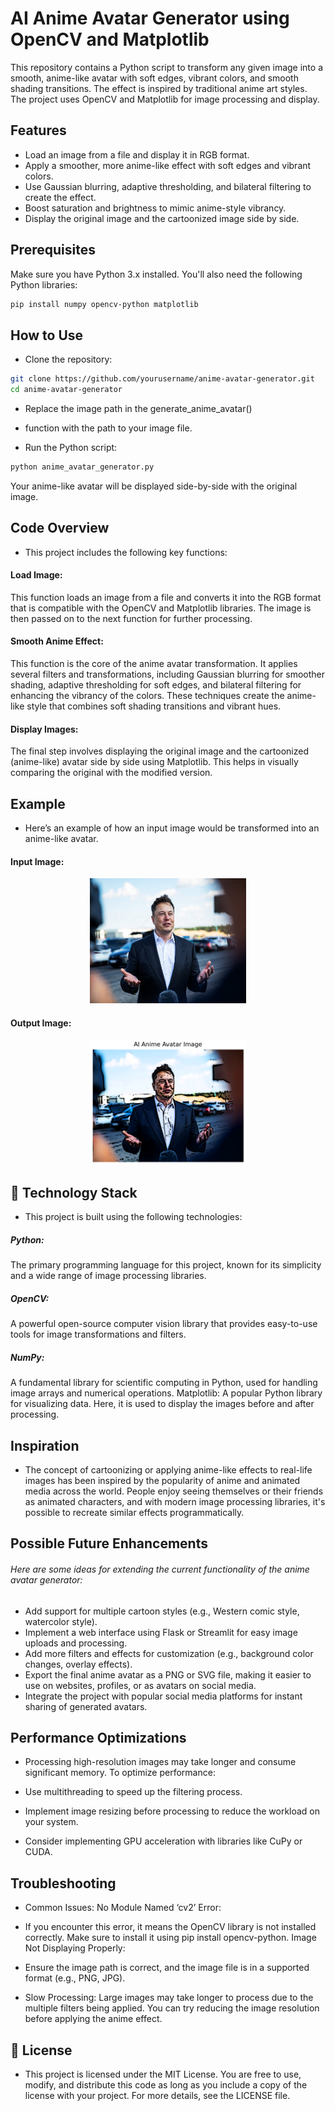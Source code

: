 # AI Anime Avatar Generator using OpenCV and Matplotlib 

This repository contains a Python script to transform any given image into a smooth, anime-like avatar with soft edges, vibrant colors, and smooth shading transitions. The effect is inspired by traditional anime art styles. The project uses OpenCV and Matplotlib for image processing and display.

## Features
- Load an image from a file and display it in RGB format.
- Apply a smoother, more anime-like effect with soft edges and vibrant colors.
- Use Gaussian blurring, adaptive thresholding, and bilateral filtering to create the effect.
- Boost saturation and brightness to mimic anime-style vibrancy.
- Display the original image and the cartoonized image side by side.

## Prerequisites

Make sure you have Python 3.x installed. You'll also need the following Python libraries:

```bash
pip install numpy opencv-python matplotlib
```
##  How to Use
- Clone the repository:

```bash
git clone https://github.com/yourusername/anime-avatar-generator.git
cd anime-avatar-generator
```
- Replace the image path in the generate_anime_avatar()
 - function with the path to your image file.


- Run the Python script:
```bash
python anime_avatar_generator.py
```
Your anime-like avatar will be displayed side-by-side with the original image.

## Code Overview
- This project includes the following key functions:

#### Load Image: 
This function loads an image from a file and converts it into the RGB format that is compatible with the OpenCV and Matplotlib libraries. The image is then passed on to the next function for further processing.

#### Smooth Anime Effect: 
This function is the core of the anime avatar transformation. It applies several filters and transformations, including Gaussian blurring for smoother shading, adaptive thresholding for soft edges, and bilateral filtering for enhancing the vibrancy of the colors. These techniques create the anime-like style that combines soft shading transitions and vibrant hues.

#### Display Images: 
The final step involves displaying the original image and the cartoonized (anime-like) avatar side by side using Matplotlib. This helps in visually comparing the original with the modified version.

## Example
- Here’s an example of how an input image would be transformed into an anime-like avatar.

#### Input Image:
<div align="center"> <img src="input.jpg"width="250" height="200"/></div>

#### Output Image:
<div align="center"> <img src="output.png"width="250" height="200"/></div>

## 🤖 Technology Stack
- This project is built using the following technologies:

##### Python: 
The primary programming language for this project, known for its simplicity and a wide range of image processing libraries.
##### OpenCV: 
A powerful open-source computer vision library that provides easy-to-use tools for image transformations and filters.
##### NumPy: 
A fundamental library for scientific computing in Python, used for handling image arrays and numerical operations.
Matplotlib: A popular Python library for visualizing data. Here, it is used to display the images before and after processing.
## Inspiration
- The concept of cartoonizing or applying anime-like effects to real-life images has been inspired by the popularity of anime and animated media across the world. People enjoy seeing themselves or their friends as animated characters, and with modern image processing libraries, it's possible to recreate similar effects programmatically.

## Possible Future Enhancements
###### Here are some ideas for extending the current functionality of the anime avatar generator:

 - Add support for multiple cartoon styles (e.g., Western comic style, watercolor style).
 - Implement a web interface using Flask or Streamlit for easy image uploads and processing.
 - Add more filters and effects for customization (e.g., background color changes, overlay effects).
 - Export the final anime avatar as a PNG or SVG file, making it easier to use on websites, profiles, or as avatars on social media.
 - Integrate the project with popular social media platforms for instant sharing of generated avatars.
##  Performance Optimizations
- Processing high-resolution images may take longer and consume significant memory. To optimize performance:

- Use multithreading to speed up the filtering process.
- Implement image resizing before processing to reduce the workload on your system.
- Consider implementing GPU acceleration with libraries like CuPy or CUDA.
## Troubleshooting

- Common Issues:
No Module Named ‘cv2’ Error:

- If you encounter this error, it means the OpenCV library is not installed correctly. Make sure to install it using pip install opencv-python.
Image Not Displaying Properly:

- Ensure the image path is correct, and the image file is in a supported format (e.g., PNG, JPG).
- Slow Processing:
Large images may take longer to process due to the multiple filters being applied. You can try reducing the image resolution before applying the anime effect.

## 📜 License

- This project is licensed under the MIT License. You are free to use, modify, and distribute this code as long as you include a copy of the license with your project. For more details, see the LICENSE file.

